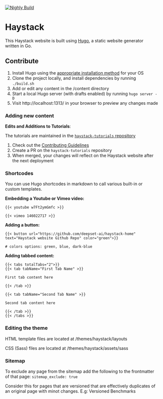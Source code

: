 [![Nighly Build](https://github.com/deepset-ai/haystack-home/actions/workflows/nightly.yml/badge.svg)](https://github.com/deepset-ai/haystack-home/actions/workflows/nightly.yml)

# Haystack

This Haystack website is built using [Hugo](https://github.com/gohugoio/hugo), a static website generator written in Go.

## Contribute

1. Install Hugo using the [appropriate installation method](https://gohugo.io/getting-started/installing/) for your OS
2. Clone the project locally, and install dependencies by running `./build.sh`
3. Add or edit any content in the /content directory
4. Start a local Hugo server (with drafts enabled) by running `hugo server -D`
5. Visit http://localhost:1313/ in your browser to preview any changes made

### Adding new content

**Edits and Additions to Tutorials**:

The tutorials are maintained in the [`haystack-tutorials` repository](https://github.com/deepset-ai/haystack-tutorials)

1. Check out the [Contributing Guidelines](https://github.com/deepset-ai/haystack-tutorials/blob/main/Contributing.md)
2. Create a PR on the `haystack-tutorials` repository
3. When merged, your changes will reflect on the Haystack website after the next deployment

### Shortcodes

You can use Hugo shortcodes in markdown to call various built-in or custom templates.

**Embedding a Youtube or Vimeo video:**

```
{{< youtube w7Ft2ymGmfc >}}

{{< vimeo 146022717 >}}
```

**Adding a button:**

```
{{< button url="https://github.com/deepset-ai/haystack-home" text="Haystack website Github Repo" color="green">}}

# colors options: green, blue, dark-blue
```

**Adding tabbed content:**

```
{{< tabs totalTabs="2">}}
{{< tab tabName="First Tab Name" >}}

First tab content here

{{< /tab >}}

{{< tab tabName="Second Tab Name" >}}

Second tab content here

{{< /tab >}}
{{< /tabs >}}
```

### Editing the theme

HTML template files are located at /themes/haystack/layouts

CSS (Sass) files are located at /themes/haystack/assets/sass

### Sitemap
To exclude any page from the sitemap add the following to the frontmatter of that page:
`sitemap_exclude: true`

Consider this for pages that are versioned that are effectively duplicates of an original page with minot changes. E.g: Versioned Benchmarks
